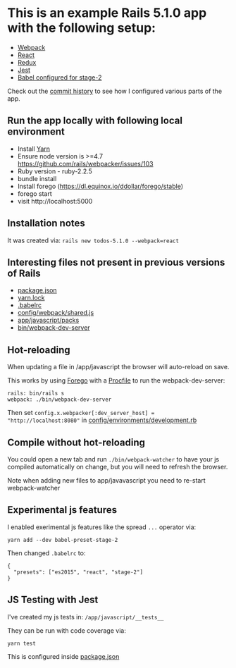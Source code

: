 # This is an example Rails 5.1.0 app with the following setup:

- [Webpack](https://webpack.github.io/)
- [React](https://facebook.github.io/react/)
- [Redux](http://redux.js.org/)
- [Jest](https://facebook.github.io/jest/)
- [Babel configured for stage-2](https://babeljs.io/docs/plugins/preset-stage-2/)

Check out the [commit history](https://github.com/paulsturgess/todos-5.1.0/commits/master) to see how I configured various parts of the app.

## Run the app locally with following local environment 

- Install [Yarn](https://yarnpkg.com/en/)
- Ensure node version is >=4.7 https://github.com/rails/webpacker/issues/103
- Ruby version - ruby-2.2.5
- bundle install 
- Install forego (https://dl.equinox.io/ddollar/forego/stable)
- forego start
- visit http://localhost:5000

## Installation notes

It was created via: `rails new todos-5.1.0 --webpack=react`

## Interesting files not present in previous versions of Rails

- [package.json](package.json)
- [yarn.lock](yarn.lock)
- [.babelrc](.babelrc)
- [config/webpack/shared.js](config/webpack/shared.js)
- [app/javascript/packs](app/javascript/packs)
- [bin/webpack-dev-server](bin/webpack-dev-server)

## Hot-reloading

When updating a file in /app/javascript the browser will auto-reload on save.

This works by using [Forego](https://github.com/ddollar/forego) with a [Procfile](Profile) to run the webpack-dev-server:

```
rails: bin/rails s
webpack: ./bin/webpack-dev-server
```

Then set `config.x.webpacker[:dev_server_host] = "http://localhost:8080"` in [config/environments/development.rb](config/environments/development.rb)

## Compile without hot-reloading

You could open a new tab and run `./bin/webpack-watcher` to have your js compiled automatically on change, but you will need to refresh the browser.

Note when adding new files to app/javavascript you need to re-start webpack-watcher

## Experimental js features

I enabled exerimental js features like the spread `...` operator via:

```
yarn add --dev babel-preset-stage-2
```

Then changed `.babelrc` to:

```
{
  "presets": ["es2015", "react", "stage-2"]
}
```

## JS Testing with Jest

I've created my js tests in: `/app/javascript/__tests__`

They can be run with code coverage via:

```
yarn test
```

This is configured inside [package.json](package.json)
